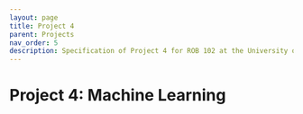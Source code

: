 ```yaml
---
layout: page
title: Project 4
parent: Projects
nav_order: 5
description: Specification of Project 4 for ROB 102 at the University of Michigan.
---
```


# Project 4: Machine Learning
